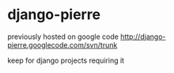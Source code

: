 # django-pierre
previously hosted on google code http://django-pierre.googlecode.com/svn/trunk

keep for django projects requiring it
